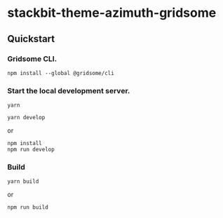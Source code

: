 # stackbit-theme-azimuth-gridsome

## Quickstart

### Gridsome CLI.

```
npm install --global @gridsome/cli
``` 

### Start the local development server.

```
yarn 

yarn develop
```
or

```
npm install
npm run develop	
```

### Build

```
yarn build
```

or

```
npm run build
```

